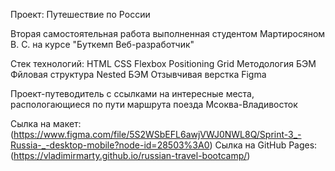 Проект: Путешествие по России

Вторая самостоятельная работа выполненная студентом Мартиросяном В. С. на курсе "Буткемп Веб-разработчик"


Стек технологий:
 HTML
 CSS
 Flexbox
 Positioning
 Grid
 Методология БЭМ
 Фйловая структура Nested БЭМ
 Отзывчивая верстка 
 Figma
  

  Проект-путеводитель с ссылками на интересные места, распологающиеся по пути маршрута поезда Мсоква-Владивосток

Сылка на макет:
 (https://www.figma.com/file/5S2WSbEFL6awjVWJ0NWL8Q/Sprint-3_-Russia-_-desktop-mobile?node-id=28503%3A0)
Cылка на GitHub Pages:
(https://vladimirmarty.github.io/russian-travel-bootcamp/)

